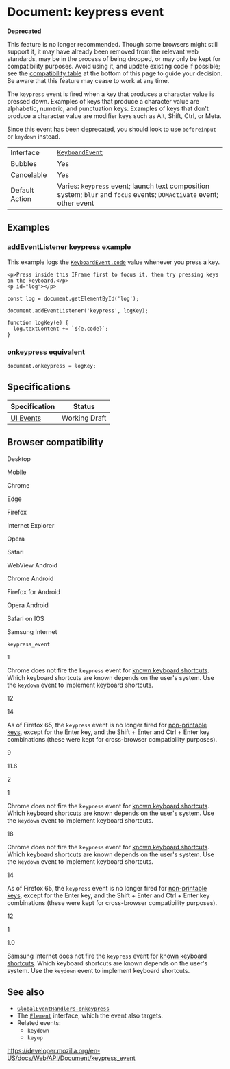 # Document: keypress event

**Deprecated**

This feature is no longer recommended. Though some browsers might still support it, it may have already been removed from the relevant web standards, may be in the process of being dropped, or may only be kept for compatibility purposes. Avoid using it, and update existing code if possible; see the [compatibility table](#browser_compatibility) at the bottom of this page to guide your decision. Be aware that this feature may cease to work at any time.

The `keypress` event is fired when a key that produces a character value is pressed down. Examples of keys that produce a character value are alphabetic, numeric, and punctuation keys. Examples of keys that don't produce a character value are modifier keys such as Alt, Shift, Ctrl, or Meta.

Since this event has been deprecated, you should look to use `beforeinput` or `keydown` instead.

<table><tbody><tr class="odd"><td>Interface</td><td><a href="../keyboardevent"><code>KeyboardEvent</code></a></td></tr><tr class="even"><td>Bubbles</td><td>Yes</td></tr><tr class="odd"><td>Cancelable</td><td>Yes</td></tr><tr class="even"><td>Default Action</td><td>Varies: <code>keypress</code> event; launch text composition system; <code>blur</code> and <code>focus</code> events; <code>DOMActivate</code> event; other event</td></tr></tbody></table>

## Examples

### addEventListener keypress example

This example logs the [`KeyboardEvent.code`](../keyboardevent/code) value whenever you press a key.

    <p>Press inside this IFrame first to focus it, then try pressing keys on the keyboard.</p>
    <p id="log"></p>

    const log = document.getElementById('log');

    document.addEventListener('keypress', logKey);

    function logKey(e) {
      log.textContent += `${e.code}`;
    }

### onkeypress equivalent

    document.onkeypress = logKey;

## Specifications

<table><thead><tr class="header"><th>Specification</th><th>Status</th></tr></thead><tbody><tr class="odd"><td><a href="https://w3c.github.io/uievents/#event-type-keypress">UI Events</a></td><td><span class="spec-wd">Working Draft</span></td></tr></tbody></table>

## Browser compatibility

Desktop

Mobile

Chrome

Edge

Firefox

Internet Explorer

Opera

Safari

WebView Android

Chrome Android

Firefox for Android

Opera Android

Safari on IOS

Samsung Internet

`keypress_event`

1

Chrome does not fire the `keypress` event for [known keyboard shortcuts](https://crbug.com/13891#c50). Which keyboard shortcuts are known depends on the user's system. Use the `keydown` event to implement keyboard shortcuts.

12

14

As of Firefox 65, the `keypress` event is no longer fired for [non-printable keys](<https://developer.mozilla.org/docs/Web/API/KeyboardEvent/keyCode#Non-printable_keys_(function_keys)>), except for the Enter key, and the Shift + Enter and Ctrl + Enter key combinations (these were kept for cross-browser compatibility purposes).

9

11.6

2

1

Chrome does not fire the `keypress` event for [known keyboard shortcuts](https://crbug.com/13891#c50). Which keyboard shortcuts are known depends on the user's system. Use the `keydown` event to implement keyboard shortcuts.

18

Chrome does not fire the `keypress` event for [known keyboard shortcuts](https://crbug.com/13891#c50). Which keyboard shortcuts are known depends on the user's system. Use the `keydown` event to implement keyboard shortcuts.

14

As of Firefox 65, the `keypress` event is no longer fired for [non-printable keys](<https://developer.mozilla.org/docs/Web/API/KeyboardEvent/keyCode#Non-printable_keys_(function_keys)>), except for the Enter key, and the Shift + Enter and Ctrl + Enter key combinations (these were kept for cross-browser compatibility purposes).

12

1

1.0

Samsung Internet does not fire the `keypress` event for [known keyboard shortcuts](https://crbug.com/13891#c50). Which keyboard shortcuts are known depends on the user's system. Use the `keydown` event to implement keyboard shortcuts.

## See also

- [`GlobalEventHandlers.onkeypress`](../globaleventhandlers/onkeypress)
- The [`Element`](../element) interface, which the event also targets.
- Related events:
  - `keydown`
  - `keyup`

<a href="https://developer.mozilla.org/en-US/docs/Web/API/Document/keypress_event" class="_attribution-link">https://developer.mozilla.org/en-US/docs/Web/API/Document/keypress_event</a>

